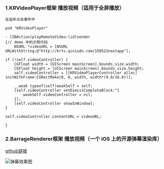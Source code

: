 ###  1.KRVideoPlayer框架  播放视频（适用于全屏播放）
`在监听点击事件中`

`pod "KRVideoPlayer"`

	- (IBAction)playRemoteVideo:(id)sender
	{//	demo 中的示例代码
    	NSURL *videoURL = [NSURL URLWithString:@"http://krtv.qiniudn.com/150522nextapp"];
    
    if (!self.videoController) {
        CGFloat width = [UIScreen mainScreen].bounds.size.width;
        CGFloat height = [UIScreen mainScreen].bounds.size.height;
        self.videoController = [[KRVideoPlayerController alloc] initWithFrame:CGRectMake(0, 0, width, width*(9.0/16.0))];
        
        __weak typeof(self)weakSelf = self;
        [self.videoController setDimissCompleteBlock:^{
            weakSelf.videoController = nil;
        }];
        [self.videoController showInWindow];
    }
    
    self.videoController.contentURL = videoURL;

	}
	
	
###  2.BarrageRenderer框架  播放视频（一个 iOS 上的开源弹幕渲染库）

[github链接](https://github.com/unash/BarrageRenderer)

![弹幕效果图](开发中用到的第三方框架/BarrageRendererDemo.gif)